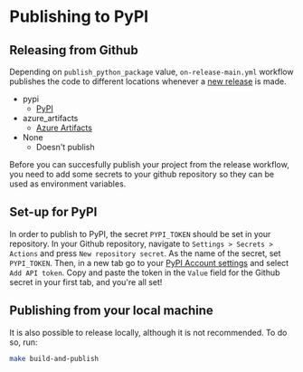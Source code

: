 # Publishing to PyPI

## Releasing from Github

Depending on `publish_python_package` value, `on-release-main.yml` workflow publishes the code to different locations whenever a [new release](./cicd.md#how-to-trigger-a-release) is made.
- pypi
  - [PyPI](https://pypi.org) 
- azure_artifacts
  - [Azure Artifacts](https://azure.microsoft.com/en-us/products/devops/artifacts)
- None
  - Doesn't publish

Before you can succesfully publish your project from the release workflow, you need to add some secrets to your github repository so
they can be used as environment variables.

## Set-up for PyPI

In order to publish to PyPI, the secret `PYPI_TOKEN` should be set in
your repository. In your Github repository, navigate to
`Settings > Secrets > Actions` and press `New repository secret`. As the
name of the secret, set `PYPI_TOKEN`. Then, in a new tab go to your
[PyPI Account settings](https://pypi.org/manage/account/) and select
`Add API token`. Copy and paste the token in the `Value`
field for the Github secret in your first tab, and you're all set!

## Publishing from your local machine

It is also possible to release locally, although it is not recommended.
To do so, run:

```bash
make build-and-publish
```
